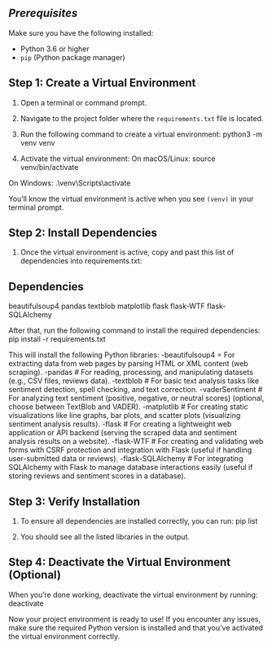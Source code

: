 ## *****Prerequisites*****

Make sure you have the following installed:
- Python 3.6 or higher
- `pip` (Python package manager)

## Step 1: Create a Virtual Environment

1. Open a terminal or command prompt.
2. Navigate to the project folder where the `requirements.txt` file is located.
3. Run the following command to create a virtual environment:
python3 -m venv venv

4. Activate the virtual environment:
On macOS/Linux:
source venv/bin/activate

On Windows:
.\venv\Scripts\activate

You’ll know the virtual environment is active when you see `(venv)` in your terminal prompt.

## Step 2: Install Dependencies
1. Once the virtual environment is active, copy and past this list of dependencies into requirements.txt:

## Dependencies
beautifulsoup4
pandas
textblob
matplotlib
flask
flask-WTF
flask-SQLAlchemy

After that, run the following command to install the required dependencies:
pip install -r requirements.txt

This will install the following Python libraries:
-beautifulsoup4 = For extracting data from web pages by parsing HTML or XML content (web scraping).
-pandas # For reading, processing, and manipulating datasets (e.g., CSV files, reviews data).
-textblob # For basic text analysis tasks like sentiment detection, spell checking, and text correction.
-vaderSentiment # For analyzing text sentiment (positive, negative, or neutral scores) (optional, choose between TextBlob and VADER).
-matplotlib # For creating static visualizations like line graphs, bar plots, and scatter plots (visualizing sentiment analysis results).
-flask # For creating a lightweight web application or API backend (serving the scraped data and sentiment analysis results on a website).
-flask-WTF # For creating and validating web forms with CSRF protection and integration with Flask (useful if handling user-submitted data or reviews).
-flask-SQLAlchemy # For integrating SQLAlchemy with Flask to manage database interactions easily (useful if storing reviews and sentiment scores in a database).


## Step 3: Verify Installation
1. To ensure all dependencies are installed correctly, you can run:
pip list

2. You should see all the listed libraries in the output.

## Step 4: Deactivate the Virtual Environment (Optional)
When you’re done working, deactivate the virtual environment by running:
deactivate

Now your project environment is ready to use! If you encounter any issues, make sure the required Python version is installed and that you’ve activated the virtual environment correctly.
